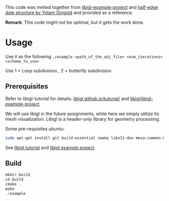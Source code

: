 
This code was melted together from [libigl-example-project](https://github.com/libigl/libigl-example-project) and [half-edge date structure by Yotam Gingold](https://github.com/yig/halfedge) and provided as a reference. 

**Remark**: This code might not be optimal, but it gets the work done.

# Usage
<!-- Provide short description on how to run your code from command line. -->

Use it as the following 
`./example <path_of_the_obj_file> <num_iterations> <scheme_to_use>`

Use 1 = Loop subdivision , 2 = butterfly subdivision

## Prerequisites
Refer to libigl-tutorial for details: [libigl.github.io/tutorial/](https://libigl.github.io/tutorial/) and [libigl/libigl-example-project](https://github.com/libigl/libigl-example-project)

We will use libigl in the future assignments, while here we simply utilize its mesh visualization. Libigl is a header-only library for geometry processing.

Some pre-requisites ubuntu:
```bash
sudo apt-get install git build-essential cmake libx11-dev mesa-common-dev libgl1-mesa-dev libglu1-mesa-dev libxrandr-dev libxi-dev libxmu-dev libblas-dev libxinerama-dev libxcursor-dev
```
See [libigl tutorial](https://libigl.github.io/tutorial/) and [libigl example project](https://github.com/libigl/libigl-example-project).

## Build
```c
mkdir build
cd build
cmake ..
make
./example
```

